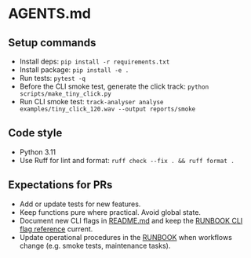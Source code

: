 # AGENTS.md

## Setup commands
- Install deps: `pip install -r requirements.txt`
- Install package: `pip install -e .`
- Run tests: `pytest -q`
- Before the CLI smoke test, generate the click track: `python scripts/make_tiny_click.py`
- Run CLI smoke test: `track-analyser analyse examples/tiny_click_120.wav --output reports/smoke`

## Code style
- Python 3.11
- Use Ruff for lint and format: `ruff check --fix . && ruff format .`

## Expectations for PRs
- Add or update tests for new features.
- Keep functions pure where practical. Avoid global state.
- Document new CLI flags in [README.md](README.md) and keep the [RUNBOOK CLI flag reference](RUNBOOK.md#cli-flag-reference) current.
- Update operational procedures in the [RUNBOOK](RUNBOOK.md) when workflows change (e.g. smoke tests, maintenance tasks).
